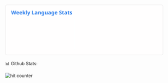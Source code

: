 

<img src="https://github.com/Escaper2/Escaper2/blob/master/images/wakatime_weekly_language_stats.svg" />

📊 Github Stats:

<img src="https://profile-counter.glitch.me/eskaper2/count.svg" alt="hit counter" align="center">

<!--
**Escaper2/Escaper2** is a ✨ _special_ ✨ repository because its `README.md` (this file) appears on your GitHub profile.

Here are some ideas to get you started:

- 🔭 I’m currently working on ...
- 🌱 I’m currently learning ...
- 👯 I’m looking to collaborate on ...
- 🤔 I’m looking for help with ...
- 💬 Ask me about ...
- 📫 How to reach me: ...
- 😄 Pronouns: ...
- ⚡ Fun fact: ...
-->
